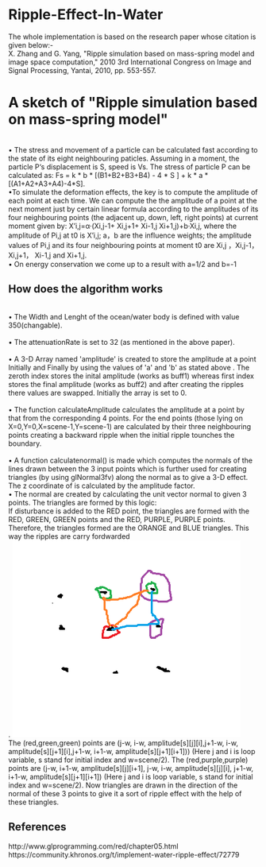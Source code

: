 # Ripple-Effect-In-Water
The whole implementation is based on the research paper whose citation is given below:-<br>
X. Zhang and G. Yang, "Ripple simulation based on mass-spring model and image space computation," 2010 3rd International Congress on Image and Signal Processing, Yantai, 2010, pp. 553-557.
<h1>A sketch of "Ripple simulation based on mass-spring model"</h1>
<br>
• The stress and movement of a particle can be calculated fast according to the state of its eight neighbouring paticles. Assuming in a moment, the particle P‘s displacement is S, speed is Vs.
 The stress of particle P can be calculated as:  
                                Fs = k * b * [(B1+B2+B3+B4) - 4 * S ] + k * a * [(A1+A2+A3+A4)-4*S].
<br>•To simulate the deformation effects, the key is to compute the amplitude of each point at each time. We can compute the  the amplitude of a point at the next moment just by certain linear formula according to the 
   amplitudes of its four neighbouring points (the adjacent up, down, left, right points) at current moment given by:
     X’i,j=α·(Xi,j-1+ Xi,j+1+ Xi-1,j Xi+1,j)+b·Xi,j, where the amplitude of Pi,j at t0 is X’i,j; a，b are the influence weights; the amplitude values of Pi,j and its four neighbouring points at moment t0 are Xi,j ，Xi,j-1，Xi,j+1， Xi-1,j and Xi+1,j.<br>
•  On energy conservation we come up to a result with a=1/2 and b=-1<br>
<h2>How does the algorithm works</h2>

<br>• The Width and Lenght of the ocean/water body is defined with value 350(changable).<br>
<br>• The attenuationRate is set to 32 (as mentioned in the above paper).<br>
<br>• A 3-D Array named 'amplitude' is created to store the amplitude at a point Initially and Finally by using the values of 'a' and 'b' as stated above
      . The zeroth index stores the inital amplitude (works as buff1) whereas first index stores the final amplitude (works as buff2) and after creating the ripples 
	there values are swapped. Initially the array is set to 0.
<br><br>• The function calculateAmplitude calculates the amplitude at a point by that from the corresponding 4 points. For the end points (those lying on X=0,Y=0,X=scene-1,Y=scene-1) are calculated by
	their three neighbouring points creating a backward ripple when the initial ripple tounches the boundary. 
<br><br>• A function calculatenormal() is made which computes the normals of the lines drawn between the 3 input points which is further used for creating triangles (by using glNormal3fv) along the normal as to give a 3-D effect. 
	The z coordinate of is calculated by the amplitude factor.
  <br>• The normal are created by calculating the unit vector normal to given 3 points. The triangles are formed by this logic:<br>
If disturbance is added to the RED point, the triangles are formed with the RED, GREEN, GREEN points and the RED, PURPLE, PURPLE points.
Therefore, the triangles formed are the ORANGE and BLUE triangles. This way the ripples are carry fordwarded<br>.
![Alt text](triangles.png?raw=true "Title")
<br>
The (red,green,green) points are (j-w, i-w, amplitude[s][j][i],j+1-w, i-w, amplitude[s][j+1][i],j+1-w, i+1-w, amplitude[s][j+1][i+1])) (Here j and i is loop variable, s stand for initial index and w=scene/2).
The (red,purple,purple) points are (j-w, i+1-w, amplitude[s][j][i+1],  j-w, i-w, amplitude[s][j][i], j+1-w, i+1-w, amplitude[s][j+1][i+1]) (Here j and i is loop variable, s stand for initial index and w=scene/2).
Now triangles are drawn in the direction of the normal of these 3 points to give it a sort of ripple effect with the help of these triangles.

  <h2>References</h2>
http://www.glprogramming.com/red/chapter05.html<br>
https://community.khronos.org/t/implement-water-ripple-effect/72779
